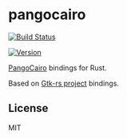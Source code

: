 # pangocairo

[![Build Status](https://img.shields.io/travis/RazrFalcon/pangocairo-rs)](https://travis-ci.org/RazrFalcon/pangocairo-rs)

[![Version](https://img.shields.io/crates/v/pangocairo.svg)](https://img.shields.io/crates/v/pangocairo.svg)

[PangoCairo](https://developer.gnome.org/pango/stable/pango-Cairo-Rendering.html) bindings for Rust.

Based on [Gtk-rs project](http://gtk-rs.org/) bindings.

## License

MIT
